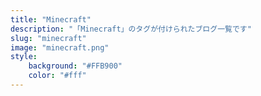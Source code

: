 ```yaml
---
title: "Minecraft"
description: "「Minecraft」のタグが付けられたブログ一覧です"
slug: "minecraft"
image: "minecraft.png"
style:
    background: "#FFB900"
    color: "#fff"
---
```

